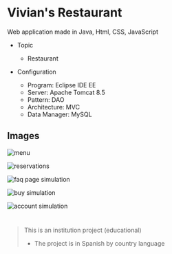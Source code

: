 # Vivian's Restaurant
Web application made in Java, Html, CSS, JavaScript

- Topic
  - Restaurant

- Configuration
  - Program: Eclipse IDE EE
  - Server: Apache Tomcat 8.5
  - Pattern: DAO
  - Architecture: MVC
  - Data Manager: MySQL

## Images

![menu](https://user-images.githubusercontent.com/68967448/125233605-8d6a4d00-e2a4-11eb-90f2-458096784ca1.png)

![reservations](https://user-images.githubusercontent.com/68967448/125233631-96f3b500-e2a4-11eb-86c9-dcf61efe4fdd.png)

![faq page simulation](https://user-images.githubusercontent.com/68967448/125233644-a1ae4a00-e2a4-11eb-8d40-f84edc0ceba4.png)

![buy simulation](https://user-images.githubusercontent.com/68967448/125233841-07023b00-e2a5-11eb-9627-173edc3acdbb.png)

![account simulation](https://user-images.githubusercontent.com/68967448/125233866-13869380-e2a5-11eb-9be7-24895f932745.png)


#
> This is an institution project (educational)
> - The project is in Spanish by country language
